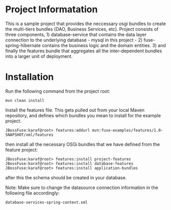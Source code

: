 Project Informatation
=====================
This is a sample project that provides the neccessary osgi bundles to create the multi-tiers bundles (DAO, Business Services, etc). Project consists of three components, 1) database-service that contains the data layer connection to the underlying database - mysql in this project - 2) fuse-spring-hibernate contains the business logic and the domain entities. 3) and finally the features bundle that aggregates all the inter-dependent bundles into a larger unit of deployment.   


Installation
============

Run the following command from the project root:

	mvn clean install

Install the features file. This gets pulled out from your local Maven repository, and defines which bundles you mean to install for the example project.

	JBossFuse:karaf@root> features:addurl mvn:fuse-examples/features/1.0-SNAPSHOT/xml/features

then install all the necessary OSGi bundles that we have defined from the feature project:

	JBossFuse:karaf@root> features:install project-features
	JBossFuse:karaf@root> features:install database-features
	JBossFuse:karaf@root> features:install application-bundles
	
after this the schema should be created in your database. 

Note: Make sure to change the datasource connection information in the following file accordingly:

	database-services-spring-context.xml
